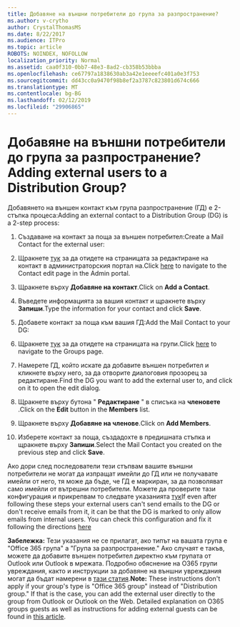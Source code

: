 ```yaml
---
title: Добавяне на външни потребители до група за разпространение?
ms.author: v-crytho
author: CrystalThomasMS
ms.date: 8/22/2017
ms.audience: ITPro
ms.topic: article
ROBOTS: NOINDEX, NOFOLLOW
localization_priority: Normal
ms.assetid: caa0f310-0bb7-48e3-8ad2-cb358b53bbba
ms.openlocfilehash: ce67797a1838630ab3a42e1eeeefc401a0e3f753
ms.sourcegitcommit: dd43cc0a9470f98b8ef2a3787c823801d674c666
ms.translationtype: MT
ms.contentlocale: bg-BG
ms.lasthandoff: 02/12/2019
ms.locfileid: "29906865"
---
```

# <a name="adding-external-users-to-a-distribution-group"></a><span data-ttu-id="a9c52-102">Добавяне на външни потребители до група за разпространение?</span><span class="sxs-lookup"><span data-stu-id="a9c52-102">Adding external users to a Distribution Group?</span></span>

<span data-ttu-id="a9c52-103">Добавянето на външен контакт към група разпространение (ГД) е 2-стъпка процеса:</span><span class="sxs-lookup"><span data-stu-id="a9c52-103">Adding an external contact to a Distribution Group (DG) is a 2-step process:</span></span>
  
1. <span data-ttu-id="a9c52-104">Създаване на контакт за поща за външен потребител:</span><span class="sxs-lookup"><span data-stu-id="a9c52-104">Create a Mail Contact for the external user:</span></span>
    
1. <span data-ttu-id="a9c52-105">Щракнете [тук](https://admin.microsoft.com/adminportal/home#/Contact) за да отидете на страницата за редактиране на контакт в администраторския портал на.</span><span class="sxs-lookup"><span data-stu-id="a9c52-105">Click [here](https://admin.microsoft.com/adminportal/home#/Contact) to navigate to the Contact edit page in the Admin portal.</span></span> 
    
2. <span data-ttu-id="a9c52-106">Щракнете върху **Добавяне на контакт**.</span><span class="sxs-lookup"><span data-stu-id="a9c52-106">Click on **Add a Contact**.</span></span>
    
3. <span data-ttu-id="a9c52-107">Въведете информацията за вашия контакт и щракнете върху **Запиши**.</span><span class="sxs-lookup"><span data-stu-id="a9c52-107">Type the information for your contact and click **Save**.</span></span>
    
2. <span data-ttu-id="a9c52-108">Добавете контакт за поща към вашия ГД:</span><span class="sxs-lookup"><span data-stu-id="a9c52-108">Add the Mail Contact to your DG:</span></span>
    
1. <span data-ttu-id="a9c52-109">Щракнете [тук](https://admin.microsoft.com/adminportal/home#/groups) за да отидете на страницата на групи.</span><span class="sxs-lookup"><span data-stu-id="a9c52-109">Click [here](https://admin.microsoft.com/adminportal/home#/groups) to navigate to the Groups page.</span></span> 
    
2. <span data-ttu-id="a9c52-110">Намерете ГД, който искате да добавите външен потребител и кликнете върху него, за да отворите диалоговия прозорец за редактиране.</span><span class="sxs-lookup"><span data-stu-id="a9c52-110">Find the DG you want to add the external user to, and click on it to open the edit dialog.</span></span>
    
3. <span data-ttu-id="a9c52-111">Щракнете върху бутона " **Редактиране** " в списъка на **членовете** .</span><span class="sxs-lookup"><span data-stu-id="a9c52-111">Click on the **Edit** button in the **Members** list.</span></span> 
    
4. <span data-ttu-id="a9c52-112">Щракнете върху **Добавяне на членове**.</span><span class="sxs-lookup"><span data-stu-id="a9c52-112">Click on **Add Members**.</span></span>
    
5. <span data-ttu-id="a9c52-113">Изберете контакт за поща, създадохте в предишната стъпка и щракнете върху **Запиши**.</span><span class="sxs-lookup"><span data-stu-id="a9c52-113">Select the Mail Contact you created on the previous step and click **Save**.</span></span>
    
<span data-ttu-id="a9c52-p101">Ако дори след последователи тези стъпвам вашите външни потребители не могат да изпращат имейли до ГД или не получавате имейли от него, тя може да бъде, че ГД е маркиран, за да позволяват само имейли от вътрешни потребители. Можете да проверите тази конфигурация и прикрепвам то следвате указанията [тук](https://support.office.com/article/Fix-email-delivery-issues-for-error-code-5-7-133-in-Office-365-991abc19-7756-438f-abcb-39f69b80f284.aspx)</span><span class="sxs-lookup"><span data-stu-id="a9c52-p101">If even after following these steps your external users can't send emails to the DG or don't receive emails from it, it can be that the DG is marked to only allow emails from internal users. You can check this configuration and fix it following the directions [here](https://support.office.com/article/Fix-email-delivery-issues-for-error-code-5-7-133-in-Office-365-991abc19-7756-438f-abcb-39f69b80f284.aspx)</span></span>
  
 <span data-ttu-id="a9c52-p102">**Забележка:** Тези указания не се прилагат, ако типът на вашата група е "Office 365 група" а "Група за разпространение." Ако случаят е такъв, можете да добавите външен потребител директно към групата от Outlook или Outlook в мрежата. Подробно обяснение на O365 групи увреждания, както и инструкции за добавяне на външни увреждания могат да бъдат намерени в [тази статия](https://support.office.com/article/Guest-access-in-Office-365-Groups-bfc7a840-868f-4fd6-a390-f347bf51aff6.aspx).</span><span class="sxs-lookup"><span data-stu-id="a9c52-p102">**Note:** These instructions don't apply if your group's type is "Office 365 group" instead of "Distribution group." If that is the case, you can add the external user directly to the group from Outlook or Outlook on the Web. Detailed explanation on O365 groups guests as well as instructions for adding external guests can be found in [this article](https://support.office.com/article/Guest-access-in-Office-365-Groups-bfc7a840-868f-4fd6-a390-f347bf51aff6.aspx).</span></span>
  

